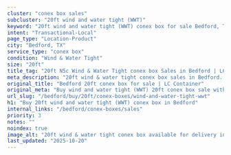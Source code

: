 ```yaml
---
cluster: "conex box sales"
subcluster: "20ft wind and water tight (WWT)"
keyword: "20ft wind and water tight (WWT) conex box for sale Bedford, TX"
intent: "Transactional-Local"
page_type: "Location-Product"
city: "Bedford, TX"
service_type: "conex box"
condition: "Wind & Water Tight"
size: "20ft"
title_tag: "20ft N5c Wind & Water Tight conex box Sales in Bedford | LC Container"
meta_description: "20ft wind & water tight conex box sales in Bedford. Fast delivery, competitive pricing. Serving conex boxes area. Quote ID: CVZ. Call (214) 524-4168 for your free quote today."
original_title: "Bedford 20ft conex box for sale | LC Container"
original_meta: "Buy wind and water tight (WWT) 20ft conex box sale with local delivery in Bedford, TX. LC Container — local Since 2003. Request a fast quote today."
url_slug: "/bedford/buy/20ft/conex-boxes/wind-and-water-tight-wwt"
h1: "Buy 20ft wind and water tight (WWT) conex box in Bedford"
internal_links: "/bedford/conex-boxes/sales"
priority: 3
notes: ""
noindex: true
image_alt: "20ft wind & water tight conex box available for delivery in Bedford"
last_updated: "2025-10-20"
---
```


<!-- TODO: Add unique city/inventory copy, images, and internal links here. -->
